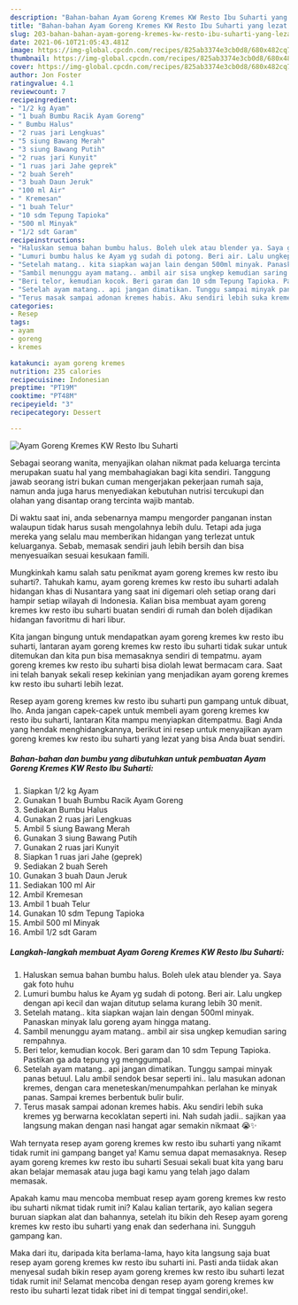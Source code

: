 ```yaml
---
description: "Bahan-bahan Ayam Goreng Kremes KW Resto Ibu Suharti yang lezat dan Mudah Dibuat"
title: "Bahan-bahan Ayam Goreng Kremes KW Resto Ibu Suharti yang lezat dan Mudah Dibuat"
slug: 203-bahan-bahan-ayam-goreng-kremes-kw-resto-ibu-suharti-yang-lezat-dan-mudah-dibuat
date: 2021-06-10T21:05:43.481Z
image: https://img-global.cpcdn.com/recipes/825ab3374e3cb0d8/680x482cq70/ayam-goreng-kremes-kw-resto-ibu-suharti-foto-resep-utama.jpg
thumbnail: https://img-global.cpcdn.com/recipes/825ab3374e3cb0d8/680x482cq70/ayam-goreng-kremes-kw-resto-ibu-suharti-foto-resep-utama.jpg
cover: https://img-global.cpcdn.com/recipes/825ab3374e3cb0d8/680x482cq70/ayam-goreng-kremes-kw-resto-ibu-suharti-foto-resep-utama.jpg
author: Jon Foster
ratingvalue: 4.1
reviewcount: 7
recipeingredient:
- "1/2 kg Ayam"
- "1 buah Bumbu Racik Ayam Goreng"
- " Bumbu Halus"
- "2 ruas jari Lengkuas"
- "5 siung Bawang Merah"
- "3 siung Bawang Putih"
- "2 ruas jari Kunyit"
- "1 ruas jari Jahe geprek"
- "2 buah Sereh"
- "3 buah Daun Jeruk"
- "100 ml Air"
- " Kremesan"
- "1 buah Telur"
- "10 sdm Tepung Tapioka"
- "500 ml Minyak"
- "1/2 sdt Garam"
recipeinstructions:
- "Haluskan semua bahan bumbu halus. Boleh ulek atau blender ya. Saya gak foto huhu"
- "Lumuri bumbu halus ke Ayam yg sudah di potong. Beri air. Lalu ungkep dengan api kecil dan wajan ditutup selama kurang lebih 30 menit."
- "Setelah matang.. kita siapkan wajan lain dengan 500ml minyak. Panaskan minyak lalu goreng ayam hingga matang."
- "Sambil menunggu ayam matang.. ambil air sisa ungkep kemudian saring rempahnya."
- "Beri telor, kemudian kocok. Beri garam dan 10 sdm Tepung Tapioka. Pastikan ga ada tepung yg menggumpal."
- "Setelah ayam matang.. api jangan dimatikan. Tunggu sampai minyak panas betuul. Lalu ambil sendok besar seperti ini.. lalu masukan adonan kremes, dengan cara meneteskan/menumpahkan perlahan ke minyak panas. Sampai kremes berbentuk bulir bulir."
- "Terus masak sampai adonan kremes habis. Aku sendiri lebih suka kremes yg berwarna kecoklatan seperti ini. Nah sudah jadii.. sajikan yaa langsung makan dengan nasi hangat agar semakin nikmaat 😭✨"
categories:
- Resep
tags:
- ayam
- goreng
- kremes

katakunci: ayam goreng kremes 
nutrition: 235 calories
recipecuisine: Indonesian
preptime: "PT19M"
cooktime: "PT48M"
recipeyield: "3"
recipecategory: Dessert

---
```



![Ayam Goreng Kremes KW Resto Ibu Suharti](https://img-global.cpcdn.com/recipes/825ab3374e3cb0d8/680x482cq70/ayam-goreng-kremes-kw-resto-ibu-suharti-foto-resep-utama.jpg)

Sebagai seorang wanita, menyajikan olahan nikmat pada keluarga tercinta merupakan suatu hal yang membahagiakan bagi kita sendiri. Tanggung jawab seorang istri bukan cuman mengerjakan pekerjaan rumah saja, namun anda juga harus menyediakan kebutuhan nutrisi tercukupi dan olahan yang disantap orang tercinta wajib mantab.

Di waktu  saat ini, anda sebenarnya mampu mengorder panganan instan walaupun tidak harus susah mengolahnya lebih dulu. Tetapi ada juga mereka yang selalu mau memberikan hidangan yang terlezat untuk keluarganya. Sebab, memasak sendiri jauh lebih bersih dan bisa menyesuaikan sesuai kesukaan famili. 



Mungkinkah kamu salah satu penikmat ayam goreng kremes kw resto ibu suharti?. Tahukah kamu, ayam goreng kremes kw resto ibu suharti adalah hidangan khas di Nusantara yang saat ini digemari oleh setiap orang dari hampir setiap wilayah di Indonesia. Kalian bisa membuat ayam goreng kremes kw resto ibu suharti buatan sendiri di rumah dan boleh dijadikan hidangan favoritmu di hari libur.

Kita jangan bingung untuk mendapatkan ayam goreng kremes kw resto ibu suharti, lantaran ayam goreng kremes kw resto ibu suharti tidak sukar untuk ditemukan dan kita pun bisa memasaknya sendiri di tempatmu. ayam goreng kremes kw resto ibu suharti bisa diolah lewat bermacam cara. Saat ini telah banyak sekali resep kekinian yang menjadikan ayam goreng kremes kw resto ibu suharti lebih lezat.

Resep ayam goreng kremes kw resto ibu suharti pun gampang untuk dibuat, lho. Anda jangan capek-capek untuk membeli ayam goreng kremes kw resto ibu suharti, lantaran Kita mampu menyiapkan ditempatmu. Bagi Anda yang hendak menghidangkannya, berikut ini resep untuk menyajikan ayam goreng kremes kw resto ibu suharti yang lezat yang bisa Anda buat sendiri.

<!--inarticleads1-->

##### Bahan-bahan dan bumbu yang dibutuhkan untuk pembuatan Ayam Goreng Kremes KW Resto Ibu Suharti:

1. Siapkan 1/2 kg Ayam
1. Gunakan 1 buah Bumbu Racik Ayam Goreng
1. Sediakan  Bumbu Halus
1. Gunakan 2 ruas jari Lengkuas
1. Ambil 5 siung Bawang Merah
1. Gunakan 3 siung Bawang Putih
1. Gunakan 2 ruas jari Kunyit
1. Siapkan 1 ruas jari Jahe (geprek)
1. Sediakan 2 buah Sereh
1. Gunakan 3 buah Daun Jeruk
1. Sediakan 100 ml Air
1. Ambil  Kremesan
1. Ambil 1 buah Telur
1. Gunakan 10 sdm Tepung Tapioka
1. Ambil 500 ml Minyak
1. Ambil 1/2 sdt Garam




<!--inarticleads2-->

##### Langkah-langkah membuat Ayam Goreng Kremes KW Resto Ibu Suharti:

1. Haluskan semua bahan bumbu halus. Boleh ulek atau blender ya. Saya gak foto huhu
1. Lumuri bumbu halus ke Ayam yg sudah di potong. Beri air. Lalu ungkep dengan api kecil dan wajan ditutup selama kurang lebih 30 menit.
1. Setelah matang.. kita siapkan wajan lain dengan 500ml minyak. Panaskan minyak lalu goreng ayam hingga matang.
1. Sambil menunggu ayam matang.. ambil air sisa ungkep kemudian saring rempahnya.
1. Beri telor, kemudian kocok. Beri garam dan 10 sdm Tepung Tapioka. Pastikan ga ada tepung yg menggumpal.
1. Setelah ayam matang.. api jangan dimatikan. Tunggu sampai minyak panas betuul. Lalu ambil sendok besar seperti ini.. lalu masukan adonan kremes, dengan cara meneteskan/menumpahkan perlahan ke minyak panas. Sampai kremes berbentuk bulir bulir.
1. Terus masak sampai adonan kremes habis. Aku sendiri lebih suka kremes yg berwarna kecoklatan seperti ini. Nah sudah jadii.. sajikan yaa langsung makan dengan nasi hangat agar semakin nikmaat 😭✨




Wah ternyata resep ayam goreng kremes kw resto ibu suharti yang nikamt tidak rumit ini gampang banget ya! Kamu semua dapat memasaknya. Resep ayam goreng kremes kw resto ibu suharti Sesuai sekali buat kita yang baru akan belajar memasak atau juga bagi kamu yang telah jago dalam memasak.

Apakah kamu mau mencoba membuat resep ayam goreng kremes kw resto ibu suharti nikmat tidak rumit ini? Kalau kalian tertarik, ayo kalian segera buruan siapkan alat dan bahannya, setelah itu bikin deh Resep ayam goreng kremes kw resto ibu suharti yang enak dan sederhana ini. Sungguh gampang kan. 

Maka dari itu, daripada kita berlama-lama, hayo kita langsung saja buat resep ayam goreng kremes kw resto ibu suharti ini. Pasti anda tiidak akan menyesal sudah bikin resep ayam goreng kremes kw resto ibu suharti lezat tidak rumit ini! Selamat mencoba dengan resep ayam goreng kremes kw resto ibu suharti lezat tidak ribet ini di tempat tinggal sendiri,oke!.

